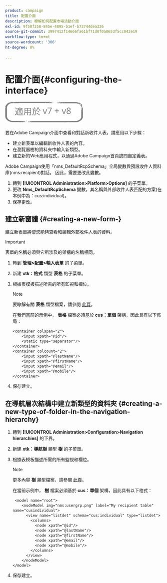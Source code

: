 ```yaml
---
product: campaign
title: 配置介面
description: 瞭解如何配置市場活動介面
exl-id: 9f50f258-845e-4895-b1ef-b73744dea326
source-git-commit: 3997412f14666fa61bf71d0f0a0653f5cc042e19
workflow-type: tm+mt
source-wordcount: '306'
ht-degree: 0%

---
```


# 配置介面{#configuring-the-interface}

![](../../assets/common.svg)

要在Adobe Campaign介面中查看和對話新收件人表，請應用以下步驟：

* 建立新表單以編輯新收件人表的內容。
* 在瀏覽器樹的資料夾中輸入新類型。
* 建立新的Web應用程式，以通過Adobe Campaign首頁訪問自定義表。

Adobe Campaign使用「nms_DefaultRcpSchema」全局變數與預設收件人資料庫(nms:recipient)對話。 因此，需要更改此變數。

1. 轉到 **[!UICONTROL Administration>Platform>Options]** 的子菜單。
1. 更改 **Nms_DefaultRcpSchema** 變數，其名稱與外部收件人表匹配的方案(在本例中為：cus:individual)。
1. 保存更改。

## 建立新窗體 {#creating-a-new-form-}

建立新表單將使您能夠查看和編輯外部收件人表的資料。

>[!IMPORTANT]
>
>表單的名稱必須與它所涉及的架構的名稱相同。

1. 轉到 **管理>配置>輸入表單** 的子菜單。
1. 新建 **xtk：格式** 類型 **表格** 的子菜單。
1. 根據表模板描述所需的所有監視和欄位。

   >[!NOTE]
   >
   >要瞭解有關 **表格** 類型檔案，請參閱 [此頁](../../configuration/using/identifying-a-form.md)。

   在我們當前的示例中， **表格** 檔案必須基於 **cus：單個** 架構，因此具有以下佈局：

   ```
   <container colspan="2">
       <input xpath="@id"/>
       <static type="separator"/>
   </container>
   <container colcount="2">
       <input xpath="@lastName"/>
       <input xpath="@firstName"/>
       <input xpath="@email"/>
       <input xpath="@mobile"/>
   </container> 
   ```

1. 保存建立。

## 在導航層次結構中建立新類型的資料夾 {#creating-a-new-type-of-folder-in-the-navigation-hierarchy}

1. 轉到 **[!UICONTROL Administration>Configuration>Navigation hierarchies]** 的下界。
1. 新建 **xtk：導航樹** 類型 **樹** 的子菜單。
1. 根據表模板描述所需的所有監視和欄位。

   >[!NOTE]
   >
   >更多內容 **樹** 類型檔案，請參閱 [此頁](../../platform/using/adobe-campaign-explorer.md#about-navigation-hierarchy)。

   在當前示例中， **樹** 檔案必須基於 **cus：單個** 架構，因此具有以下格式：

   ```
    <model name="root">
       <nodeModel img="nms:usergrp.png" label="My recipient table" name="cusindividual">
         <view name="listdet" schema="cus:individual" type="listdet">
           <columns>
             <node xpath="@id"/>
             <node xpath="@lastName"/>
             <node xpath="@firstName"/>
             <node xpath="@email"/>
             <node xpath="@mobile"/>
           </columns>
         </view>
       </nodeModel>
   </model>
   ```

1. 保存建立。

